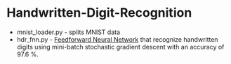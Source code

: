 # Handwritten-Digit-Recognition
* mnist_loader.py - splits MNIST data
* hdr_fnn.py - [Feedforward Neural Network](https://github.com/Taarak9/Neural-Networks/tree/master/Feedforward%20Neural%20Network) that recognize handwritten digits using mini-batch stochastic gradient descent with an accuracy of 97.6 %. 
